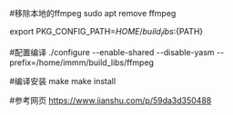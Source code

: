 
#移除本地的ffmpeg
sudo  apt remove ffmpeg

export PKG_CONFIG_PATH=${HOME}/build_libs:${PATH}

#配置编译
./configure  --enable-shared --disable-yasm --prefix=/home/immm/build_libs/ffmpeg

#编译安装
make
make install

#参考网页
https://www.jianshu.com/p/59da3d350488